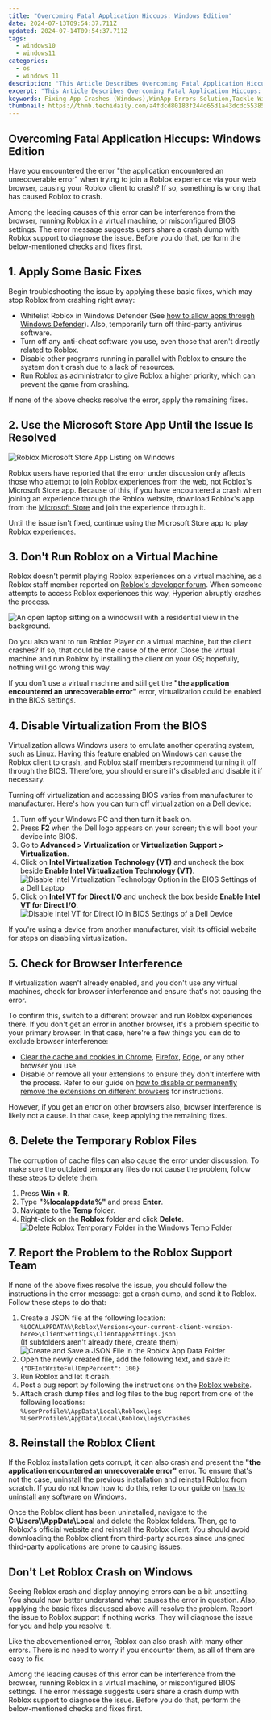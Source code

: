 ```yaml
---
title: "Overcoming Fatal Application Hiccups: Windows Edition"
date: 2024-07-13T09:54:37.711Z
updated: 2024-07-14T09:54:37.711Z
tags:
  - windows10
  - windows11
categories:
  - os
  - windows 11
description: "This Article Describes Overcoming Fatal Application Hiccups: Windows Edition"
excerpt: "This Article Describes Overcoming Fatal Application Hiccups: Windows Edition"
keywords: Fixing App Crashes (Windows),WinApp Errors Solution,Tackle Windows Hangs,Stop Fatal App Errors,Resolve Windows Apps Glitches,Addressing Critical App Stops,Overcoming OS-Specific App Issues
thumbnail: https://thmb.techidaily.com/a4fdcd80183f244d65d1a43dcdc553851a248e6cf760faf0d85aa4162c1de5de.jpg
---
```


## Overcoming Fatal Application Hiccups: Windows Edition

 Have you encountered the error "the application encountered an unrecoverable error" when trying to join a Roblox experience via your web browser, causing your Roblox client to crash? If so, something is wrong that has caused Roblox to crash.

 Among the leading causes of this error can be interference from the browser, running Roblox in a virtual machine, or misconfigured BIOS settings. The error message suggests users share a crash dump with Roblox support to diagnose the issue. Before you do that, perform the below-mentioned checks and fixes first.

## 1\. Apply Some Basic Fixes

 Begin troubleshooting the issue by applying these basic fixes, which may stop Roblox from crashing right away:

* Whitelist Roblox in Windows Defender (See [how to allow apps through Windows Defender](https://www.makeuseof.com/how-to-allow-apps-windows-firewall/)). Also, temporarily turn off third-party antivirus software.
* Turn off any anti-cheat software you use, even those that aren't directly related to Roblox.
* Disable other programs running in parallel with Roblox to ensure the system don't crash due to a lack of resources.
* Run Roblox as administrator to give Roblox a higher priority, which can prevent the game from crashing.

 If none of the above checks resolve the error, apply the remaining fixes.

## 2\. Use the Microsoft Store App Until the Issue Is Resolved

![Roblox Microsoft Store App Listing on Windows](https://static0.makeuseofimages.com/wordpress/wp-content/uploads/2023/07/roblox-microsoft-store-app-listing-on-windows.jpg)

 Roblox users have reported that the error under discussion only affects those who attempt to join Roblox experiences from the web, not Roblox's Microsoft Store app. Because of this, if you have encountered a crash when joining an experience through the Roblox website, download Roblox's app from the [Microsoft Store](https://apps.microsoft.com/store/detail/roblox/9NBLGGGZM6WM) and join the experience through it.

 Until the issue isn't fixed, continue using the Microsoft Store app to play Roblox experiences.

## 3\. Don't Run Roblox on a Virtual Machine

 Roblox doesn't permit playing Roblox experiences on a virtual machine, as a Roblox staff member reported on [Roblox's developer forum](https://devforum.roblox.com/t/the-application-encountered-an-unrecoverable-error/2419033/2). When someone attempts to access Roblox experiences this way, Hyperion abruptly crashes the process.

![An open laptop sitting on a windowsill with a residential view in the background.](https://thmb.techidaily.com/4a4364521475bc98d43a49b1c82e26ef445f3c795924721c63fb3c06810bfd5f.jpg)

 Do you also want to run Roblox Player on a virtual machine, but the client crashes? If so, that could be the cause of the error. Close the virtual machine and run Roblox by installing the client on your OS; hopefully, nothing will go wrong this way.

 If you don't use a virtual machine and still get the **"the application encountered an unrecoverable error"** error, virtualization could be enabled in the BIOS settings.

## 4\. Disable Virtualization From the BIOS

 Virtualization allows Windows users to emulate another operating system, such as Linux. Having this feature enabled on Windows can cause the Roblox client to crash, and Roblox staff members recommend turning it off through the BIOS. Therefore, you should ensure it's disabled and disable it if necessary.

 Turning off virtualization and accessing BIOS varies from manufacturer to manufacturer. Here's how you can turn off virtualization on a Dell device:

1. Turn off your Windows PC and then turn it back on.
2. Press **F2** when the Dell logo appears on your screen; this will boot your device into BIOS.
3. Go to **Advanced > Virtualization** or **Virtualization Support > Virtualization**.
4. Click on **Intel Virtualization Technology (VT)** and uncheck the box beside **Enable** **Intel Virtualization Technology (VT)**.  
![Disable Intel Virtualization Technology Option in the BIOS Settings of a Dell Laptop](https://static1.makeuseofimages.com/wordpress/wp-content/uploads/2023/07/disable-intel-virtualization-in-bios-settings-of-a-dell-laptop.jpeg)
5. Click on **Intel VT for Direct I/O** and uncheck the box beside **Enable** **Intel VT for Direct I/O**.  
![Disable Intel VT for Direct IO in BIOS Settings of a Dell Device](https://static1.makeuseofimages.com/wordpress/wp-content/uploads/2023/07/disable-intel-vt-for-direct-io-in-bios-settings-of-a-dell-device.jpeg)

 If you're using a device from another manufacturer, visit its official website for steps on disabling virtualization.

## 5\. Check for Browser Interference

 If virtualization wasn't already enabled, and you don't use any virtual machines, check for browser interference and ensure that's not causing the error.

 To confirm this, switch to a different browser and run Roblox experiences there. If you don't get an error in another browser, it's a problem specific to your primary browser. In that case, here're a few things you can do to exclude browser interference:

* [Clear the cache and cookies in Chrome](https://www.makeuseof.com/how-to-clear-cookies-cache-in-chrome/), [Firefox](https://www.makeuseof.com/clear-cache-firefox/), [Edge](https://www.makeuseof.com/how-to-clear-microsoft-edge-cache-browsing-data/), or any other browser you use.
* Disable or remove all your extensions to ensure they don't interfere with the process. Refer to our guide on [how to disable or permanently remove the extensions on different browsers](https://www.makeuseof.com/tag/how-to-clean-up-your-browser-extensions-the-easy-way/) for instructions.

 However, if you get an error on other browsers also, browser interference is likely not a cause. In that case, keep applying the remaining fixes.

## 6\. Delete the Temporary Roblox Files

 The corruption of cache files can also cause the error under discussion. To make sure the outdated temporary files do not cause the problem, follow these steps to delete them:

1. Press **Win + R**.
2. Type **"%localappdata%"** and press **Enter**.
3. Navigate to the **Temp** folder.
4. Right-click on the **Roblox** folder and click **Delete**.  
![Delete Roblox Temporary Folder in the Windows Temp Folder](https://static1.makeuseofimages.com/wordpress/wp-content/uploads/2023/07/delete-roblox-temporary-folder-in-the-windows-temp-folder.jpg)

## 7\. Report the Problem to the Roblox Support Team

 If none of the above fixes resolve the issue, you should follow the instructions in the error message: get a crash dump, and send it to Roblox. Follow these steps to do that:

1. Create a JSON file at the following location:  
`%LOCALAPPDATA%\Roblox\Versions<your-current-client-version-here>\ClientSettings\ClientAppSettings.json`  
 (If subfolders aren't already there, create them)  
![Create and Save a JSON File in the Roblox App Data Folder](https://static1.makeuseofimages.com/wordpress/wp-content/uploads/2023/07/creating-and-saving-a-json-file-in-the-roblox-app-data-folder.jpg)
2. Open the newly created file, add the following text, and save it:  
`{"DFIntWriteFullDmpPercent": 100}`
3. Run Roblox and let it crash.
4. Post a bug report by following the instructions on the [Roblox website](https://devforum.roblox.com/t/how-to-post-a-bug-report/24388).
5. Attach crash dump files and log files to the bug report from one of the following locations:  
`%UserProfile%\AppData\Local\Roblox\logs  
%UserProfile%\AppData\Local\Roblox\logs\crashes`

## 8\. Reinstall the Roblox Client

 If the Roblox installation gets corrupt, it can also crash and present the **"the application encountered an unrecoverable error"** error. To ensure that's not the case, uninstall the previous installation and reinstall Roblox from scratch. If you do not know how to do this, refer to our guide on [how to uninstall any software on Windows](https://www.makeuseof.com/windows-11-different-ways-to-uninstall-software/).

 Once the Roblox client has been uninstalled, navigate to the **C:\\Users\\<your username>\\AppData\\Local** and delete the Roblox folders. Then, go to Roblox's official website and reinstall the Roblox client. You should avoid downloading the Roblox client from third-party sources since unsigned third-party applications are prone to causing issues.

## Don't Let Roblox Crash on Windows

 Seeing Roblox crash and display annoying errors can be a bit unsettling. You should now better understand what causes the error in question. Also, applying the basic fixes discussed above will resolve the problem. Report the issue to Roblox support if nothing works. They will diagnose the issue for you and help you resolve it.

 Like the abovementioned error, Roblox can also crash with many other errors. There is no need to worry if you encounter them, as all of them are easy to fix.

 Among the leading causes of this error can be interference from the browser, running Roblox in a virtual machine, or misconfigured BIOS settings. The error message suggests users share a crash dump with Roblox support to diagnose the issue. Before you do that, perform the below-mentioned checks and fixes first.



<ins class="adsbygoogle"
      style="display:block"
      data-ad-client="ca-pub-7571918770474297"
      data-ad-slot="8358498916"
      data-ad-format="auto"
      data-full-width-responsive="true"></ins>

